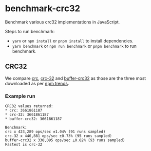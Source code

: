 # benchmark-crc32

Benchmark various crc32 implementations in JavaScript.

Steps to run benchmark:

- `yarn` or `npm install` or `pnpm install` to install dependencies.
- `yarn benchmark` or `npm run benchmark` or `pnpm benchmark` to run benchmark.

## CRC32

We compare [crc][1], [crc-32][2] and [buffer-crc32][3] as those are the
three most downloaded as per [npm trends][4].

### Example run

```console
CRC32 values returned:
* crc: 3661861187
* crc-32: 3661861187
* buffer-crc32: 3661861187

Benchmark:
crc x 423,289 ops/sec ±1.04% (91 runs sampled)
crc-32 x 440,881 ops/sec ±0.73% (95 runs sampled)
buffer-crc32 x 338,095 ops/sec ±0.82% (93 runs sampled)
Fastest is crc-32
```

[1]: https://www.npmjs.com/package/crc
[2]: https://www.npmjs.com/package/crc-32
[3]: https://www.npmjs.com/package/buffer-crc32
[4]: https://www.npmtrends.com/crc32-vs-crc-32-vs-buffer-crc32-vs-crc-vs-sse4_crc32
